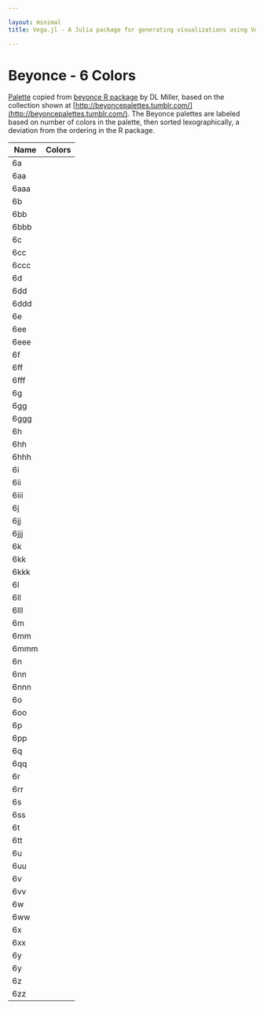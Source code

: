 ```yaml
---

layout: minimal
title: Vega.jl - A Julia package for generating visualizations using Vega

---
```


# Beyonce - 6 Colors

[Palette](https://gist.github.com/dill/fb75131e618c52564fc9) copied from [beyonce R package](https://github.com/dill/beyonce) by DL Miller, based on the collection shown at [http://beyoncepalettes.tumblr.com/](http://beyoncepalettes.tumblr.com/). The Beyonce palettes are labeled based on number of colors in the palette, then sorted lexographically, a deviation from the ordering in the R package.

<table>
    <thead>
        <tr>
            <th>Name</th>
            <th>Colors</th>
        </tr>
    </thead>
    <tbody>
        <tr>
            <td>6a</td>
            <td>
                <div id="b6a"></div>
            </td>
        </tr>
        <tr>
            <td>6aa</td>
            <td>
                <div id="b6aa"></div>
            </td>
        </tr>
        <tr>
        <tr>
            <td>6aaa</td>
            <td>
                <div id="b6aaa"></div>
            </td>
        </tr>
        <tr>
            <td>6b</td>
            <td>
                <div id="b6b"></div>
            </td>
        </tr>
        <tr>
            <td>6bb</td>
            <td>
                <div id="b6bb"></div>
            </td>
        </tr>
        <tr>
            <td>6bbb</td>
            <td>
                <div id="b6bbb"></div>
            </td>
        </tr>
        <tr>
            <td>6c</td>
            <td>
                <div id="b6c"></div>
            </td>
        </tr>
        <tr>
            <td>6cc</td>
            <td>
                <div id="b6cc"></div>
            </td>
        </tr>
        <tr>
            <td>6ccc</td>
            <td>
                <div id="b6ccc"></div>
            </td>
        </tr>
        <tr>
            <td>6d</td>
            <td>
                <div id="b6d"></div>
            </td>
        </tr>
        <tr>
            <td>6dd</td>
            <td>
                <div id="b6dd"></div>
            </td>
        </tr>
        <tr>
            <td>6ddd</td>
            <td>
                <div id="b6ddd"></div>
            </td>
        </tr>
        <tr>
            <td>6e</td>
            <td>
                <div id="b6e"></div>
            </td>
        </tr>
        <tr>
            <td>6ee</td>
            <td>
                <div id="b6ee"></div>
            </td>
        </tr>
        <tr>
            <td>6eee</td>
            <td>
                <div id="b6eee"></div>
            </td>
        </tr>
        <tr>
            <td>6f</td>
            <td>
                <div id="b6f"></div>
            </td>
        </tr>
        <tr>
            <td>6ff</td>
            <td>
                <div id="b6ff"></div>
            </td>
        </tr>
        <tr>
            <td>6fff</td>
            <td>
                <div id="b6fff"></div>
            </td>
        </tr>
        <tr>
            <td>6g</td>
            <td>
                <div id="b6g"></div>
            </td>
        </tr>
        <tr>
            <td>6gg</td>
            <td>
                <div id="b6gg"></div>
            </td>
        </tr>
        <tr>
            <td>6ggg</td>
            <td>
                <div id="b6ggg"></div>
            </td>
        </tr>
        <tr>
            <td>6h</td>
            <td>
                <div id="b6h"></div>
            </td>
        </tr>
        <tr>
            <td>6hh</td>
            <td>
                <div id="b6hh"></div>
            </td>
        </tr>
        <tr>
            <td>6hhh</td>
            <td>
                <div id="b6hhh"></div>
            </td>
        </tr>
        <tr>
            <td>6i</td>
            <td>
                <div id="b6i"></div>
            </td>
        </tr>
        <tr>
            <td>6ii</td>
            <td>
                <div id="b6ii"></div>
            </td>
        </tr>
        <tr>
            <td>6iii</td>
            <td>
                <div id="b6iii"></div>
            </td>
        </tr>
        <tr>
            <td>6j</td>
            <td>
                <div id="b6j"></div>
            </td>
        </tr>
        <tr>
            <td>6jj</td>
            <td>
                <div id="b6jj"></div>
            </td>
        </tr>
        <tr>
            <td>6jjj</td>
            <td>
                <div id="b6jjj"></div>
            </td>
        </tr>
        <tr>
            <td>6k</td>
            <td>
                <div id="b6k"></div>
            </td>
        </tr>
        <tr>
            <td>6kk</td>
            <td>
                <div id="b6kk"></div>
            </td>
        </tr>
        <tr>
            <td>6kkk</td>
            <td>
                <div id="b6kkk"></div>
            </td>
        </tr>
        <tr>
            <td>6l</td>
            <td>
                <div id="b6l"></div>
            </td>
        </tr>
        <tr>
            <td>6ll</td>
            <td>
                <div id="b6ll"></div>
            </td>
        </tr>
        <tr>
            <td>6lll</td>
            <td>
                <div id="b6lll"></div>
            </td>
        </tr>
        <tr>
            <td>6m</td>
            <td>
                <div id="b6m"></div>
            </td>
        </tr>
        <tr>
            <td>6mm</td>
            <td>
                <div id="b6mm"></div>
            </td>
        </tr>
        <tr>
            <td>6mmm</td>
            <td>
                <div id="b6mmm"></div>
            </td>
        </tr>
        <tr>
            <td>6n</td>
            <td>
                <div id="b6n"></div>
            </td>
        </tr>
        <tr>
            <td>6nn</td>
            <td>
                <div id="b6nn"></div>
            </td>
        </tr>
        <tr>
            <td>6nnn</td>
            <td>
                <div id="b6nnn"></div>
            </td>
        </tr>
        <tr>
            <td>6o</td>
            <td>
                <div id="b6o"></div>
            </td>
        </tr>
        <tr>
            <td>6oo</td>
            <td>
                <div id="b6oo"></div>
            </td>
        </tr>
        <tr>
            <td>6p</td>
            <td>
                <div id="b6p"></div>
            </td>
        </tr>
        <tr>
            <td>6pp</td>
            <td>
                <div id="b6pp"></div>
            </td>
        </tr>
        <tr>
            <td>6q</td>
            <td>
                <div id="b6q"></div>
            </td>
        </tr>
        <tr>
            <td>6qq</td>
            <td>
                <div id="b6qq"></div>
            </td>
        </tr>
        <tr>
            <td>6r</td>
            <td>
                <div id="b6r"></div>
            </td>
        </tr>
        <tr>
            <td>6rr</td>
            <td>
                <div id="b6rr"></div>
            </td>
        </tr>
        <tr>
            <td>6s</td>
            <td>
                <div id="b6s"></div>
            </td>
        </tr>
        <tr>
            <td>6ss</td>
            <td>
                <div id="b6ss"></div>
            </td>
        </tr>
        <tr>
            <td>6t</td>
            <td>
                <div id="b6t"></div>
            </td>
        </tr>
        <tr>
            <td>6tt</td>
            <td>
                <div id="b6tt"></div>
            </td>
        </tr>
        <tr>
            <td>6u</td>
            <td>
                <div id="b6u"></div>
            </td>
        </tr>
        <tr>
            <td>6uu</td>
            <td>
                <div id="b6uu"></div>
            </td>
        </tr>
        <tr>
            <td>6v</td>
            <td>
                <div id="b6v"></div>
            </td>
        </tr>
        <tr>
            <td>6vv</td>
            <td>
                <div id="b6vv"></div>
            </td>
        </tr>
        <tr>
            <td>6w</td>
            <td>
                <div id="b6w"></div>
            </td>
        </tr>
        <tr>
            <td>6ww</td>
            <td>
                <div id="b6ww"></div>
            </td>
        </tr>
        <tr>
            <td>6x</td>
            <td>
                <div id="b6x"></div>
            </td>
        </tr>
        <tr>
            <td>6xx</td>
            <td>
                <div id="b6xx"></div>
            </td>
        </tr>
        <tr>
            <td>6y</td>
            <td>
                <div id="b6y"></div>
            </td>
        </tr>
        <tr>
            <td>6y</td>
            <td>
                <div id="b6yy"></div>
            </td>
        </tr>
        <tr>
            <td>6z</td>
            <td>
                <div id="b6z"></div>
            </td>
        </tr>
        <tr>
            <td>6zz</td>
            <td>
                <div id="b6zz"></div>
            </td>
        </tr>
    </tbody>
</table>

<div>
      <script type="text/javascript">

      // parse a spec and create a visualization view
      function parse(divid, palette) {

        spec = colorchip(palette[divid], 50, 400)
        vg.parse.spec(spec, function(chart) { chart({el:"#" + divid}).update(); });
      }

      var bey;
      $.getJSON("http://randyzwitch.github.io/NoveltyColors.jl/javascripts/beyonce.json", function(json) {
          bey = json;
      })
      .done(function(json) {

                for(var i = 0; i < Object.keys(bey).length; i++){
                  parse(Object.keys(bey)[i], bey);
                }
      });

    </script>
<div>